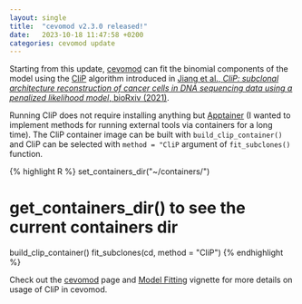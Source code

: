 ```yaml
---
layout: single
title:  "cevomod v2.3.0 released!"
date:   2023-10-18 11:47:58 +0200
categories: cevomod update
---
```


Starting from this update, [cevomod][cevomod-page] can fit the binomial components of the model using the [CliP][clip-gh] algorithm introduced in [Jiang et al., *CliP: subclonal architecture reconstruction of cancer cells in DNA sequencing data using a penalized likelihood model*, bioRxiv (2021)][clip-preprint].

Running CliP does not require installing anything but [Apptainer][apptainer] (I wanted to implement methods for running external tools via containers for a long time). The CliP container image can be built with `build_clip_container()` and CliP can be selected with `method = "CliP` argument of `fit_subclones()` function.

{% highlight R %}
set_containers_dir("~/containers/")
# get_containers_dir() to see the current containers dir
build_clip_container()
fit_subclones(cd, method = "CliP")
{% endhighlight %}


Check out the [cevomod][cevomod-page] page and [Model Fitting][cevomod-model-fitting] vignette for more details on usage of CliP in cevomod.

[apptainer]: https://apptainer.org/
[clip-gh]: https://github.com/wwylab/CliP
[clip-preprint]: https://www.biorxiv.org/content/10.1101/2021.03.31.437383v1
[cevomod-model-fitting]:   https://pawelqs.github.io/cevomod/articles/fitting_models.html
[cevomod-page]: https://pawelqs.github.io/cevomod/
